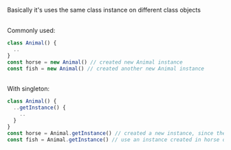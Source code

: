 Basically it's uses the same class instance on different class objects

<br>
Commonly used:

```ts
class Animal() {
  ..
}
const horse = new Animal() // created new Animal instance
const fish = new Animal() // created another new Animal instance
```

<br>
With singleton:

```ts
class Animal() {
  ..getInstance() {
    ..
  }
}
const horse = Animal.getInstance() // created a new instance, since there's no instance created before
const fish = Animal.getInstance() // use an instance created in horse object
```